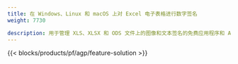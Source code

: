 ```yaml
---
title: 在 Windows、Linux 和 macOS 上对 Excel 电子表格进行数字签名 
weight: 7730

description: 用于管理 XLS、XLSX 和 ODS 文件上的图像和文本签名的免费应用程序和 API
---
```

{{< blocks/products/pf/agp/feature-solution >}} 

